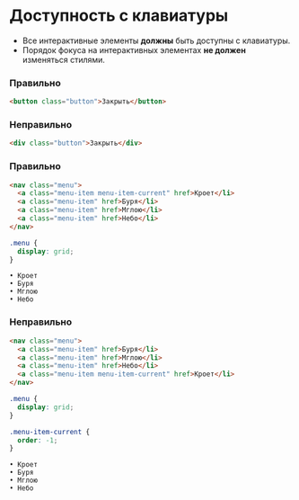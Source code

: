 # Доступность с клавиатуры

- Все интерактивные элементы **должны** быть доступны с клавиатуры.
- Порядок фокуса на интерактивных элементах **не должен** изменяться стилями.

### Правильно

```html
<button class="button">Закрыть</button>
```

### Неправильно

```html
<div class="button">Закрыть</div>
```

### Правильно

```html
<nav class="menu">
  <a class="menu-item menu-item-current" href>Кроет</li>
  <a class="menu-item" href>Буря</li>
  <a class="menu-item" href>Мглою</li>
  <a class="menu-item" href>Небо</li>
</nav>
```

```css
.menu {
  display: grid;
}
```

```
• Кроет
• Буря
• Мглою
• Небо
```

### Неправильно

```html
<nav class="menu">
  <a class="menu-item" href>Буря</li>
  <a class="menu-item" href>Мглою</li>
  <a class="menu-item" href>Небо</li>
  <a class="menu-item menu-item-current" href>Кроет</li>
</nav>
```

```css
.menu {
  display: grid;
}

.menu-item-current {
  order: -1;
}
```

```
• Кроет
• Буря
• Мглою
• Небо
```
